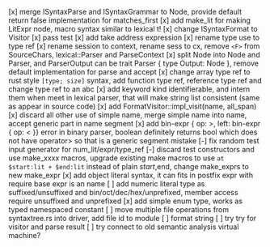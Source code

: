 
[x] merge ISyntaxParse and ISyntaxGrammar to Node, provide default return false implementation for matches_first
[x] add make_lit for making LitExpr node, macro syntax similar to lexical t!
[x] change ISyntaxFormat to Visitor
[x] pass test
[x] add take address expression
[x] rename type use to type ref
[x] rename session to context, rename sess to cx, remove `<F>` from SourceChars, lexical::Parser and ParseContext
[x] split Node into Node and Parser, and ParserOutput can be trait Parser { type Output: Node }, remove default implementation for parse and accept
[x] change array type ref to rust style `[type; size]` syntax, add function type ref, reference type ref and change type ref to an abc
[x] add keyword kind identifierable, and intern them when meet in lexical parser, that will make string list consistent (same as appear in source code)
[x] add FormatVisitor::impl_visit(name, all_span)
[x] discard all other use of simple name, merge simple name into name, accept generic part in name segment
[x] add bin-expr { op: >, left: bin-expr { op: < }} error in binary parser, boolean definitely returns bool which does not have operator> so that is a generic segment mistake
[-] fix random test input generator for num_lit/expr/type_ref
[-] discard test constructors and use make_xxxx macros, upgrade existing make macros to use `at $start:lit + $end:lit` instead of plain $start,$end, change make_exprs to new make_expr
[x] add object literal syntax, it can fits in postfix expr with require base expr is an name
[ ] add numeric literal type as suffixed/unsuffixed and bin/oct/dec/hex/unprefixed, member access require unsuffixed and unprefixed
[x] add simple enum type, works as typed namespaced constant
[ ] move multiple file operations from syntaxtree.rs into driver, add file id to module
[ ] format string
[ ] try try for visitor and parse result
[ ] try connect to old semantic analysis virtual machine?
